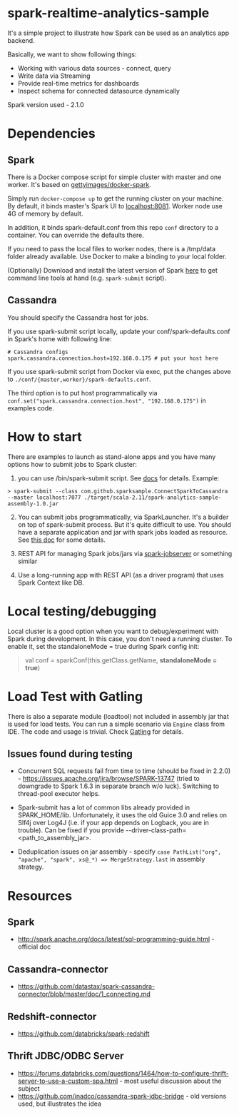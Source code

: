 # spark-realtime-analytics-sample

It's a simple project to illustrate how Spark can be used as an analytics app backend.

Basically, we want to show following things:
* Working with various data sources - connect, query
* Write data via Streaming
* Provide real-time metrics for dashboards
* Inspect schema for connected datasource dynamically

Spark version used - 2.1.0

# Dependencies

## Spark
 
There is a Docker compose script for simple cluster with master and one worker.
It's based on [gettyimages/docker-spark](https://github.com/gettyimages/docker-spark).

Simply run `docker-compose up` to get the running cluster on your machine.
By default, it binds master's Spark UI to [localhost:8081](http://localhost:8081). Worker node use 4G of memory by default.

In addition, it binds spark-default.conf from this repo `conf` directory to a container.
You can override the defaults there.

If you need to pass the local files to worker nodes, there is a /tmp/data folder already available.
Use Docker to make a binding to your local folder.

(Optionally) Download and install the latest version of Spark [here](http://d3kbcqa49mib13.cloudfront.net/spark-2.1.0-bin-hadoop2.7.tgz) 
to get command line tools at hand (e.g. `spark-submit` script).

## Cassandra

You should specify the Cassandra host for jobs.

If you use spark-submit script locally, 
update your conf/spark-defaults.conf in Spark's home with following line:
```
# Cassandra configs
spark.cassandra.connection.host=192.168.0.175 # put your host here
```

If you use spark-submit script from Docker via exec, put the changes above to `./conf/{master,worker}/spark-defaults.conf`.

The third option is to put host programmatically via `conf.set("spark.cassandra.connection.host", "192.168.0.175")` in examples code.

# How to start

There are examples to launch as stand-alone apps and you have many options how to submit jobs to Spark cluster:
1. you can use /bin/spark-submit script. See [docs](http://spark.apache.org/docs/latest/submitting-applications.html) for details. 
Example:
```
> spark-submit --class com.github.sparksample.ConnectSparkToCassandra --master localhost:7077 ./target/scala-2.11/spark-analytics-sample-assembly-1.0.jar
```
2. You can submit jobs programmatically, via SparkLauncher. It's a builder on top of spark-submit process.
But it's quite difficult to use. You should have a separate application and jar with spark jobs loaded as resource.
See [this doc](http://henningpetersen.com/post/22/running-apache-spark-jobs-from-applications) for some details.

3. REST API for managing Spark jobs/jars via [spark-jobserver](https://github.com/spark-jobserver/spark-jobserver)
 or something similar

4. Use a long-running app with REST API (as a driver program) that uses Spark Context like DB.

# Local testing/debugging

Local cluster is a good option when you want to debug/experiment with Spark during development.
In this case, you don't need a running cluster. To enable it, set the standaloneMode = true during Spark config init:
> val conf = sparkConf(this.getClass.getName, **standaloneMode = true**)

# Load Test with Gatling

There is also a separate module (loadtool) not included in assembly jar that is used for load tests. You can run a simple scenario via `Engine` class 
from IDE. The code and usage is trivial. Check [Gatling](http://gatling.io/docs/current/) for details. 

## Issues found during testing
 
* Concurrent SQL requests fail from time to time (should be fixed in 2.2.0) - 
https://issues.apache.org/jira/browse/SPARK-13747 (tried to downgrade to Spark 1.6.3 in separate branch w/o luck). Switching to thread-pool executor helps.
   
* Spark-submit has a lot of common libs already provided in SPARK_HOME/lib. Unfortunately, it uses
  the old Guice 3.0 and relies on Slf4j over Log4J (i.e. if your app depends on Logback, you are in trouble).
  Can be fixed if you provide --driver-class-path=<path_to_assembly_jar>.
  
* Deduplication issues on jar assembly - specify ```case PathList("org", "apache", "spark", xs@_*) => MergeStrategy.last```
in assembly strategy.

# Resources

## Spark
* http://spark.apache.org/docs/latest/sql-programming-guide.html - official doc

## Cassandra-connector

* https://github.com/datastax/spark-cassandra-connector/blob/master/doc/1_connecting.md

## Redshift-connector

* https://github.com/databricks/spark-redshift

## Thrift JDBC/ODBC Server

* https://forums.databricks.com/questions/1464/how-to-configure-thrift-server-to-use-a-custom-spa.html - most useful discussion about the subject
* https://github.com/inadco/cassandra-spark-jdbc-bridge - old versions used, but illustrates the idea 
